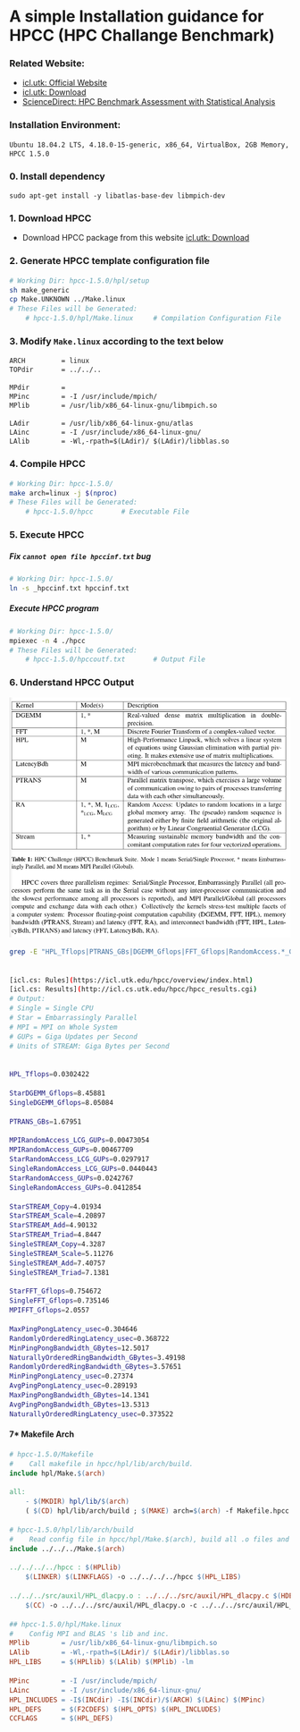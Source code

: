 # A simple Installation guidance for HPCC (HPC Challange Benchmark)

### Related Website:

* [icl.utk: Official Website](https://icl.utk.edu/hpcc/)
* [icl.utk: Download](https://icl.utk.edu/hpcc/software/index.html)
* [ScienceDirect: HPC Benchmark Assessment with Statistical Analysis](https://www.sciencedirect.com/science/article/pii/S1877050914001963)

### Installation Environment:

    Ubuntu 18.04.2 LTS, 4.18.0-15-generic, x86_64, VirtualBox, 2GB Memory, HPCC 1.5.0

### 0. Install dependency

    sudo apt-get install -y libatlas-base-dev libmpich-dev

### 1. Download HPCC

* Download HPCC package from this website [icl.utk: Download](https://icl.utk.edu/hpcc/software/index.html)

### 2. Generate HPCC template configuration file

```bash
# Working Dir: hpcc-1.5.0/hpl/setup
sh make_generic
cp Make.UNKNOWN ../Make.linux
# These Files will be Generated:
	# hpcc-1.5.0/hpl/Make.linux		# Compilation Configuration File
```

### 3. Modify `Make.linux` according to the text below

    ARCH         = linux
    TOPdir       = ../../..
    
    MPdir        = 
    MPinc        = -I /usr/include/mpich/
    MPlib        = /usr/lib/x86_64-linux-gnu/libmpich.so
    
    LAdir        = /usr/lib/x86_64-linux-gnu/atlas
    LAinc        = -I /usr/include/x86_64-linux-gnu/
    LAlib        = -Wl,-rpath=$(LAdir)/ $(LAdir)/libblas.so

### 4. Compile HPCC

```bash
# Working Dir: hpcc-1.5.0/
make arch=linux -j $(nproc)
# These Files will be Generated:
	# hpcc-1.5.0/hpcc		# Executable File
```

### 5. Execute HPCC

##### Fix `cannot open file hpccinf.txt` bug

```bash
# Working Dir: hpcc-1.5.0/
ln -s _hpccinf.txt hpccinf.txt
```

##### Execute HPCC program

```bash
# Working Dir: hpcc-1.5.0/
mpiexec -n 4 ./hpcc
# These Files will be Generated:
	# hpcc-1.5.0/hpccoutf.txt		# Output File
```

### 6. Understand HPCC Output

<img src="typora-images-assets/1575273001751.png" alt="1575273001751" style="zoom: 67%;" />

```bash
grep -E "HPL_Tflops|PTRANS_GBs|DGEMM_Gflops|FFT_Gflops|RandomAccess.*_GUPs|.+STREAM_|Latency_usec|Bandwidth_GBytes" hpccoutf.txt


[icl.cs: Rules](https://icl.utk.edu/hpcc/overview/index.html)
[icl.cs: Results](http://icl.cs.utk.edu/hpcc/hpcc_results.cgi)
# Output:
# Single = Single CPU
# Star = Embarrassingly Parallel
# MPI = MPI on Whole System
# GUPs = Giga Updates per Second
# Units of STREAM: Giga Bytes per Second


HPL_Tflops=0.0302422

StarDGEMM_Gflops=8.45881
SingleDGEMM_Gflops=8.05084

PTRANS_GBs=1.67951

MPIRandomAccess_LCG_GUPs=0.00473054
MPIRandomAccess_GUPs=0.00467709
StarRandomAccess_LCG_GUPs=0.0297917
SingleRandomAccess_LCG_GUPs=0.0440443
StarRandomAccess_GUPs=0.0242767
SingleRandomAccess_GUPs=0.0412854

StarSTREAM_Copy=4.01934
StarSTREAM_Scale=4.20897
StarSTREAM_Add=4.90132
StarSTREAM_Triad=4.8447
SingleSTREAM_Copy=4.3287
SingleSTREAM_Scale=5.11276
SingleSTREAM_Add=7.40757
SingleSTREAM_Triad=7.1381

StarFFT_Gflops=0.754672
SingleFFT_Gflops=0.735146
MPIFFT_Gflops=2.0557

MaxPingPongLatency_usec=0.304646
RandomlyOrderedRingLatency_usec=0.368722
MinPingPongBandwidth_GBytes=12.5017
NaturallyOrderedRingBandwidth_GBytes=3.49198
RandomlyOrderedRingBandwidth_GBytes=3.57651
MinPingPongLatency_usec=0.27374
AvgPingPongLatency_usec=0.289193
MaxPingPongBandwidth_GBytes=14.1341
AvgPingPongBandwidth_GBytes=13.5313
NaturallyOrderedRingLatency_usec=0.373522
```



#### 7* Makefile Arch

```makefile
# hpcc-1.5.0/Makefile
#    Call makefile in hpcc/hpl/lib/arch/build.
include hpl/Make.$(arch)

all:
	- $(MKDIR) hpl/lib/$(arch)
	( $(CD) hpl/lib/arch/build ; $(MAKE) arch=$(arch) -f Makefile.hpcc )

# hpcc-1.5.0/hpl/lib/arch/build
#    Read config file in hpcc/hpl/Make.$(arch), build all .o files and `hpcc`.
include ../../../Make.$(arch)

../../../../hpcc : $(HPLlib)
	$(LINKER) $(LINKFLAGS) -o ../../../../hpcc $(HPL_LIBS)
	
../../../src/auxil/HPL_dlacpy.o : ../../../src/auxil/HPL_dlacpy.c $(HDEP1)
	$(CC) -o ../../../src/auxil/HPL_dlacpy.o -c ../../../src/auxil/HPL_dlacpy.c $(CCFLAGS)
	
## hpcc-1.5.0/hpl/Make.linux
#    Config MPI and BLAS 's lib and inc.
MPlib        = /usr/lib/x86_64-linux-gnu/libmpich.so
LAlib        = -Wl,-rpath=$(LAdir)/ $(LAdir)/libblas.so
HPL_LIBS     = $(HPLlib) $(LAlib) $(MPlib) -lm

MPinc        = -I /usr/include/mpich/
LAinc        = -I /usr/include/x86_64-linux-gnu/
HPL_INCLUDES = -I$(INCdir) -I$(INCdir)/$(ARCH) $(LAinc) $(MPinc)
HPL_DEFS     = $(F2CDEFS) $(HPL_OPTS) $(HPL_INCLUDES) 
CCFLAGS      = $(HPL_DEFS) 
```

